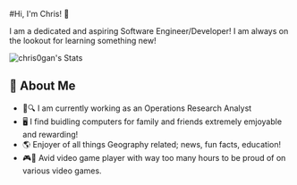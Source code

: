 #Hi, I'm Chris! 👋

I am a dedicated and aspiring Software Engineer/Developer! I am always on the lookout for learning something new!

![chris0gan's Stats](https://github-readme-stats.vercel.app/api?username=chris0gan&theme=vue-dark&show_icons=true&hide_border=true&count_private=true)

## 🚀 About Me

- 📄🔍 I am currently working as an Operations Research Analyst
- 🖥️ I find buidling computers for family and friends extremely emjoyable and rewarding!
- 🌎 Enjoyer of all things Geography related; news, fun facts, education!
- 🎮🎲 Avid video game player with way too many hours to be proud of on various video games.

  
<!--
**chris0gan/chris0gan** is a ✨ _special_ ✨ repository because its `README.md` (this file) appears on your GitHub profile.

Here are some ideas to get you started:

- 🔭 I’m currently working on ...
- 🌱 I’m currently learning ...
- 👯 I’m looking to collaborate on ...
- 🤔 I’m looking for help with ...
- 💬 Ask me about ...
- 📫 How to reach me: ...
- 😄 Pronouns: ...
- ⚡ Fun fact: ...
-->
